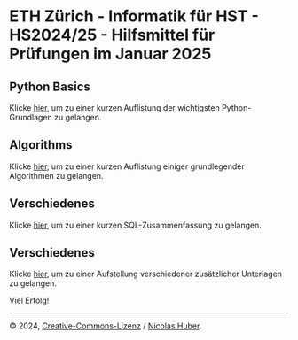 # ETH Zürich - Informatik für HST - HS2024/25 - Hilfsmittel für Prüfungen im Januar 2025

## Python Basics

Klicke [hier](/exams/python/), um zu einer kurzen Auflistung der wichtigsten Python-Grundlagen zu gelangen.

## Algorithms

Klicke [hier](/exams/algorithms/), um zu einer kurzen Auflistung einiger grundlegender Algorithmen zu gelangen.

## Verschiedenes

Klicke [hier](/exams/sql/), um zu einer kurzen SQL-Zusammenfassung zu gelangen.


## Verschiedenes

Klicke [hier](/exams/misc/), um zu einer Aufstellung verschiedener zusätzlicher Unterlagen zu gelangen.

Viel Erfolg!

---

© 2024, [Creative-Commons-Lizenz](/LICENSE.md) / [Nicolas Huber](https://nicolas-huber.ch).
